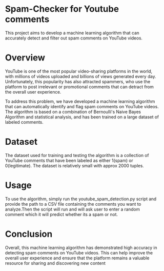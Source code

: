 # Spam-Checker for Youtube comments
This project aims to develop a machine learning algorithm that can accurately detect and filter out spam comments on YouTube videos.

# Overview
YouTube is one of the most popular video-sharing platforms in the world, with millions of videos uploaded and billions of views generated every day. Unfortunately, this popularity has also attracted spammers, who use the platform to post irrelevant or promotional comments that can detract from the overall user experience.

To address this problem, we have developed a machine learning algorithm that can automatically identify and flag spam comments on YouTube videos. The algorithm is based on a combination of Bernoulli's Naive Bayes Algorithm and statistical analysis, and has been trained on a large dataset of labeled comments.

# Dataset
The dataset used for training and testing the algorithm is a collection of YouTube comments that have been labeled as either 1(spam) or 0(legitimate). The dataset is relatively small with approx 2000 tuples.

# Usage
To use the algorithm, simply run the youtube_spam_detection.py script and provide the path to a CSV file containing the comments you want to analyze.Then the script will run and will ask user to enter a random comment which it will predict whether its a spam or not.

# Conclusion
Overall, this machine learning algorithm has demonstrated high accuracy in detecting spam comments on YouTube videos. This can help improve the overall user experience and ensure that the platform remains a valuable resource for sharing and discovering new content

